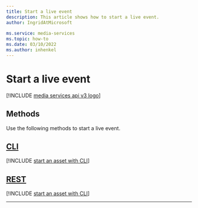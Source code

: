 ```yaml
---
title: Start a live event
description: This article shows how to start a live event.
author: IngridAtMicrosoft
 
ms.service: media-services
ms.topic: how-to
ms.date: 03/10/2022
ms.author: inhenkel
---
```


# Start a live event

[!INCLUDE [media services api v3 logo](./includes/v3-hr.md)]

## Methods

Use the following methods to start a live event.

## [CLI](#tab/cli/)

[!INCLUDE [start an asset with CLI](./includes/task-start-live-event-cli.md)]

## [REST](#tab/rest/)

[!INCLUDE [start an asset with CLI](./includes/task-start-live-event-rest.md)]

---
